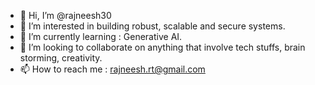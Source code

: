 - 👋 Hi, I’m @rajneesh30
- 👀 I’m interested in building robust, scalable and secure systems.
- 🌱 I’m currently learning : Generative AI.
- 💞️ I’m looking to collaborate on anything that involve tech stuffs, brain storming, creativity.
- 📫 How to reach me : rajneesh.rt@gmail.com

<!---
rajneesh30/rajneesh30 is a ✨ special ✨ repository because its `README.md` (this file) appears on your GitHub profile.
You can click the Preview link to take a look at your changes.
--->
